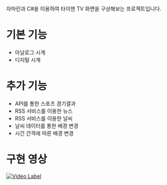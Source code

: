 자마린과 C#을 이용하여 타이젠 TV 화면을 구상해보는 프로젝트입니다.

# 기본 기능
- 아날로그 시계
- 디지털 시계 

# 추가 기능
- API를 통한 스포츠 경기결과
- RSS 서비스를 이용한 뉴스
- RSS 서비스를 이용한 날씨
- 날씨 데이터를 통한 배경 변경
- 시간 간격에 따른 배경 변경

# 구현 영상
[![Video Label](http://img.youtube.com/vi/EEMvsfiLxqg/0.jpg)](https://youtu.be/EEMvsfiLxqg)

